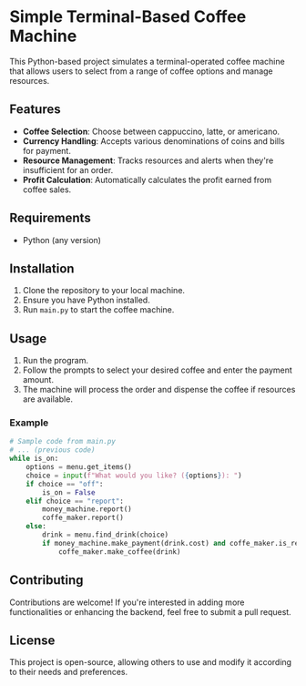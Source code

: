 # Simple Terminal-Based Coffee Machine

This Python-based project simulates a terminal-operated coffee machine that allows users to select from a range of coffee options and manage resources.

## Features
- **Coffee Selection**: Choose between cappuccino, latte, or americano.
- **Currency Handling**: Accepts various denominations of coins and bills for payment.
- **Resource Management**: Tracks resources and alerts when they're insufficient for an order.
- **Profit Calculation**: Automatically calculates the profit earned from coffee sales.

## Requirements
- Python (any version)

## Installation
1. Clone the repository to your local machine.
2. Ensure you have Python installed.
3. Run `main.py` to start the coffee machine.

## Usage
1. Run the program.
2. Follow the prompts to select your desired coffee and enter the payment amount.
3. The machine will process the order and dispense the coffee if resources are available.

### Example
```python
# Sample code from main.py
# ... (previous code)
while is_on:
    options = menu.get_items()
    choice = input(f"What would you like? ({options}): ")
    if choice == "off":
        is_on = False
    elif choice == "report":
        money_machine.report()
        coffe_maker.report()
    else:
        drink = menu.find_drink(choice)
        if money_machine.make_payment(drink.cost) and coffe_maker.is_resource_sufficient(drink):
            coffe_maker.make_coffee(drink)
```

## Contributing
Contributions are welcome! If you're interested in adding more functionalities or enhancing the backend, feel free to submit a pull request.

## License
This project is open-source, allowing others to use and modify it according to their needs and preferences.
